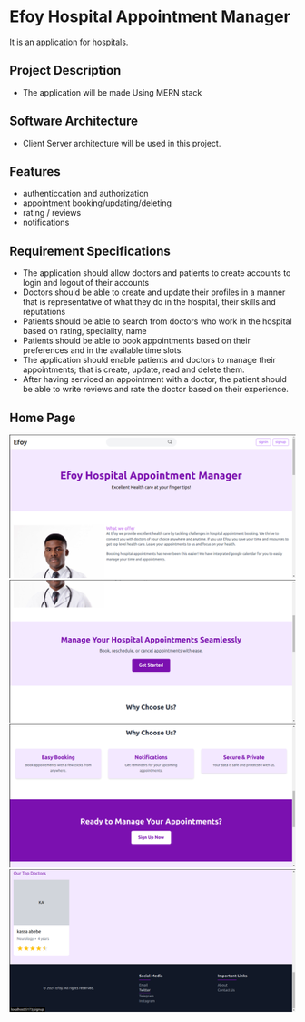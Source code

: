 # Efoy Hospital Appointment Manager
It is an application for hospitals.

## Project Description
- The application will be made Using MERN stack

## Software Architecture
- Client Server architecture will be used in this project.

## Features
- authenticcation and authorization
- appointment booking/updating/deleting
- rating / reviews
- notifications


## Requirement Specifications

- The application should allow doctors and patients to create accounts to login and logout of their accounts
- Doctors should be able to create and update their profiles in a manner that is representative of what they do in the hospital, their skills and reputations
- Patients should be able to search from doctors who work in the hospital based on rating, speciality, name
- Patients should be able to book appointments based on their preferences and in the available time slots.
- The application should enable patients and doctors to manage their appointments; that is create, update, read and delete them.
- After having serviced an appointment with a doctor, the patient should be able to write reviews and rate the doctor based on their experience.


## Home Page
![alt text](<screenshots/Screenshot from 2024-09-06 17-06-25.png>)
![alt text](<screenshots/Screenshot from 2024-09-06 17-06-38.png>)
![alt text](<screenshots/Screenshot from 2024-09-06 17-06-45.png>)
![alt text](<screenshots/Screenshot from 2024-09-06 17-07-04.png>)